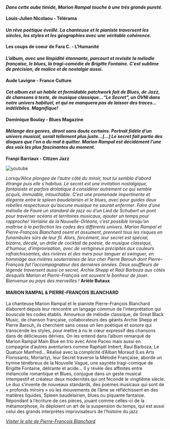 #### *Dans cette aube timide, Marion Rampal touche à une très grande pureté.*
__Louis-Julien Nicolaou - Télérama__

#### *Un rêve poétique éveillé. La chanteuse et le pianiste traversent les siècles, les styles et les géographies avec une véritable cohérence.*
__Les coups de coeur de Fara C. - L’Humanité__

#### *L’album, avec une limpidité étonnante, parcourt et revisite la mélodie française, le blues, la tragi-comédie de Brigitte Fontaine. C’est sublime de précision, de malice et de nostalgie aussi.*
__Aude Lavigne - France Culture__

#### *Cet album est un habile et formidable patchwork fait de Blues, de Jazz, de chansons à texte, de musique classique…“Le Secret”, un OVNI dans notre univers habituel, et qui ne manquera pas de laisser des traces… indélébiles. Magnifique!*
__Dominique Boulay - Blues Magazine__

#### *Mélange des genres, diront sans doute certains. Portrait fidèle d’un univers musical, serait tellement plus juste...[…] Le secret fait partie des disques que l’on a du mal à quitter. Marion Rampal est décidément l’une des voix les plus fascinantes du moment.*
__Franpi Barriaux - Citizen Jazz__

![youtube](https://www.youtube.com/watch?v=wbv88CRV3JI&list=PL5qp3t801Mh906POSR69Ta3-JcIs6YTe7)  

*Lorsqu’Alice plongea de l’autre côté du miroir, tout lui sembla d’abord étrange puis elle s’habitua. Le secret est une invitation nostalgique, fantaisiste et parfois drolatique à considérer autrement ce qui semble acquis, immuable, intouchable. C’est une promenade impertinente et élégante entre le spleen baudelairien et le blues, avec pour guides deux rebelles respectueux qu’aucune musique ne saurait enfermer*. *Faire d’une mélodie de Fauré un standard de jazz ou d’un Lied de Schubert un pont pour traverser océans et territoires musicaux, ajouter un temps pour rapprocher Verlaine de la Nouvelle-Orléans, c’est possible lorsqu’on maîtrise à la perfection les codes des différents univers. Marion Rampal et Pierre-François Blanchard osent et assument, prennent tous les risques en funambules sûrs de leur fil*. 
*Alors, forcément, leur secret est spécial, bizarre, décalé, un drôle de cocktail de poésie, de musique classique, d’humour, d’improvisation, avec de vertigineux précipités aux couleurs rafraichissantes, des rivières et des mers pour tanguer et swinguer, en hommage aux rivières souterraines de leur cher Pierre Barouh dont Pierre-François fut l’accompagnateur des dernières années. Deux souffleurs de légende traversent aussi ce secret, Archie Shepp et Raúl Barboza aux côtés desquels Marion et Pierre-François ont souvent le bonheur de jouer*. 
*Bienvenue au pays des merveilles !* 
**Arièle Butaux**



#### MARION RAMPAL & PIERRE-FRANÇOIS BLANCHARD
La chanteuse Marion Rampal et le pianiste Pierre-François Blanchard élaborent depuis leur rencontre un langage commun de l’interprétation qui bouscule les codes établis. 
Amoureux de mélodie classique, de Great Black Music, de chanson française, collaborateurs des géants Archie Shepp et Pierre Barouh, ils cherchent sans cesse un lien poétique et sonore qui transcende les styles, pour mettre à nu le cœur expressif des chansons dans de délicieuses dérives.
On les entend dans l’album remarqué de Marion Rampal Main Blue en trio avec Anne Paceo mais aussi en compagnie d’autres aventuriers comme Raphaël Imbert, Raul Barboza, Le Quatuor Manfred...
Réalisé avec la complicité d’Alban Moraud (Les Arts Florissants, Moriarty), leur Secret traverse la Mélodie Française, aborde un hymne ténébreux de la Nouvelle Vague, une saynète tragi-comique de Brigitte Fontaine, délirante et acide… Il y révèle des affinités entre mélancolie romantique et Blues, conjugue dans un geste musical intempestif et créateur deux modernités qui ont fécondé le vingtième siècle.
Le duo s’invente de nouveaux standards, des poèmes musicaux qui sont de « profonds miroirs » où les mouvements de l’âme se réfléchissent en des matières liquides, Spleen baudelairien, blues ou piquante fantaisie. Répondant à l’écriture de ces pièces, jouant comme celles-ci de la métamorphose, ils déploient un art de la suspension du temps, qui est aussi celui des grands interprètes improvisateurs de l’histoire du jazz





[*Visiter le site de Pierre-François Blanchard*](http://www.pierrefrancoisblanchard.com)
